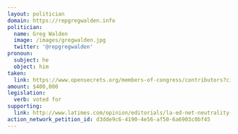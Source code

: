 ```yaml
---
layout: politician
domain: https://repgregwalden.info
politician:
  name: Greg Walden
  image: /images/gregwalden.jpg
  twitter: '@repgregwalden'
pronoun:
  subject: he
  object: him
taken:
  link: https://www.opensecrets.org/members-of-congress/contributors?cid=N00007690&cycle=CAREER&type=I
amount: $400,000
legislation: 
  verb: voted for
supporting:
  link: http://www.latimes.com/opinion/editorials/la-ed-net-neutrality-congress-20170814-story.html
action_network_petition_id: d3dde9c6-4190-4e56-af50-6a6903c0bf45
---
```

